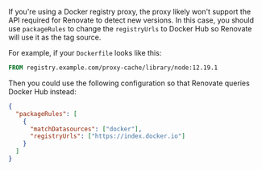 If you're using a Docker registry proxy, the proxy likely won't support the API required for Renovate to detect new versions.
In this case, you should use `packageRules` to change the `registryUrls` to Docker Hub so Renovate will use it as the tag source.

For example, if your `Dockerfile` looks like this:

```dockerfile
FROM registry.example.com/proxy-cache/library/node:12.19.1
```

Then you could use the following configuration so that Renovate queries Docker Hub instead:

```json
{
  "packageRules": [
    {
      "matchDatasources": ["docker"],
      "registryUrls": ["https://index.docker.io"]
    }
  ]
}
```
